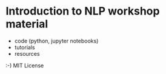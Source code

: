 # Introduction to NLP workshop material

- code (python, jupyter notebooks)
- tutorials
- resources

:-)
MIT License
